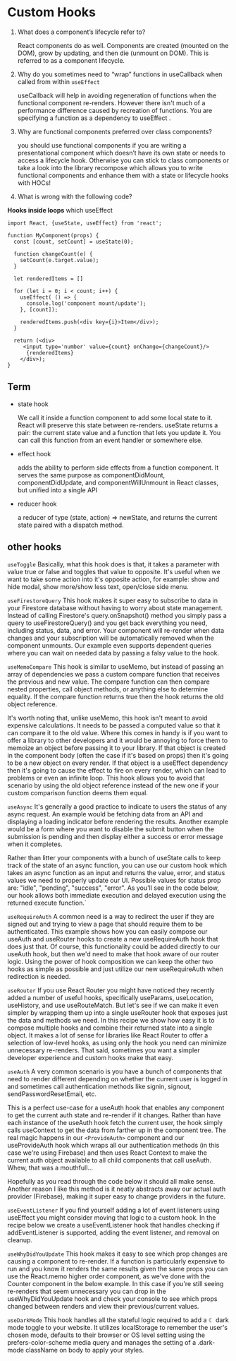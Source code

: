 # Custom Hooks

1. What does a component’s lifecycle refer to?

   React components do as well. Components are created (mounted on the DOM), grow by updating, and then die (unmount on DOM). This is referred to as a component lifecycle.

2. Why do you sometimes need to “wrap” functions in useCallback when called from within `useEffect`

   useCallback will help in avoiding regeneration of functions when the functional component re-renders. However there isn't much of a performance difference caused by recreation of functions. You are specifying a function as a dependency to useEffect .

3. Why are functional components preferred over class components?

   you should use functional components if you are writing a presentational component which doesn’t have its own state or needs to access a lifecycle hook. Otherwise you can stick to class components or take a look into the library recompose which allows you to write functional components and enhance them with a state or lifecycle hooks with HOCs!

4. What is wrong with the following code?

**Hooks inside loops** which useEffect

```
import React, {useState, useEffect} from 'react';

function MyComponent(props) {
  const [count, setCount] = useState(0);

  function changeCount(e) {
    setCount(e.target.value);
  }

  let renderedItems = []

  for (let i = 0; i < count; i++) {
    useEffect( () => {
      console.log('component mount/update');
    }, [count]);

    renderedItems.push(<div key={i}>Item</div>);
  }

  return (<div>
     <input type='number' value={count} onChange={changeCount}/>
      {renderedItems}
    </div>);
}
```

## Term

- state hook

  We call it inside a function component to add some local state to it. React will preserve this state between re-renders. useState returns a pair: the current state value and a function that lets you update it. You can call this function from an event handler or somewhere else.

- effect hook

  adds the ability to perform side effects from a function component. It serves the same purpose as componentDidMount, componentDidUpdate, and componentWillUnmount in React classes, but unified into a single API

- reducer hook

  a reducer of type (state, action) => newState, and returns the current state paired with a dispatch method.

## other hooks

`useToggle`
Basically, what this hook does is that, it takes a parameter with value true or false and toggles that value to opposite. It's useful when we want to take some action into it's opposite action, for example: show and hide modal, show more/show less text, open/close side menu.

`useFirestoreQuery`
This hook makes it super easy to subscribe to data in your Firestore database without having to worry about state management. Instead of calling Firestore's query.onSnapshot() method you simply pass a query to useFirestoreQuery() and you get back everything you need, including status, data, and error. Your component will re-render when data changes and your subscription will be automatically removed when the component unmounts. Our example even supports dependent queries where you can wait on needed data by passing a falsy value to the hook.

`useMemoCompare`
This hook is similar to useMemo, but instead of passing an array of dependencies we pass a custom compare function that receives the previous and new value. The compare function can then compare nested properties, call object methods, or anything else to determine equality. If the compare function returns true then the hook returns the old object reference.

It's worth noting that, unlike useMemo, this hook isn't meant to avoid expensive calculations. It needs to be passed a computed value so that it can compare it to the old value. Where this comes in handy is if you want to offer a library to other developers and it would be annoying to force them to memoize an object before passing it to your library. If that object is created in the component body (often the case if it's based on props) then it's going to be a new object on every render. If that object is a useEffect dependency then it's going to cause the effect to fire on every render, which can lead to problems or even an infinite loop. This hook allows you to avoid that scenario by using the old object reference instead of the new one if your custom comparison function deems them equal.

`useAsync`
It's generally a good practice to indicate to users the status of any async request. An example would be fetching data from an API and displaying a loading indicator before rendering the results. Another example would be a form where you want to disable the submit button when the submission is pending and then display either a success or error message when it completes.

Rather than litter your components with a bunch of useState calls to keep track of the state of an async function, you can use our custom hook which takes an async function as an input and returns the value, error, and status values we need to properly update our UI. Possible values for status prop are: "idle", "pending", "success", "error". As you'll see in the code below, our hook allows both immediate execution and delayed execution using the returned execute function.`

`useRequireAuth`
A common need is a way to redirect the user if they are signed out and trying to view a page that should require them to be authenticated. This example shows how you can easily compose our useAuth and useRouter hooks to create a new useRequireAuth hook that does just that. Of course, this functionality could be added directly to our useAuth hook, but then we'd need to make that hook aware of our router logic. Using the power of hook composition we can keep the other two hooks as simple as possible and just utilize our new useRequireAuth when redirection is needed.

`useRouter`
If you use React Router you might have noticed they recently added a number of useful hooks, specifically useParams, useLocation, useHistory, and use useRouteMatch. But let's see if we can make it even simpler by wrapping them up into a single useRouter hook that exposes just the data and methods we need. In this recipe we show how easy it is to compose multiple hooks and combine their returned state into a single object. It makes a lot of sense for libraries like React Router to offer a selection of low-level hooks, as using only the hook you need can minimize unnecessary re-renders. That said, sometimes you want a simpler developer experience and custom hooks make that easy.

`useAuth`
A very common scenario is you have a bunch of components that need to render different depending on whether the current user is logged in and sometimes call authentication methods like signin, signout, sendPasswordResetEmail, etc.

This is a perfect use-case for a useAuth hook that enables any component to get the current auth state and re-render if it changes. Rather than have each instance of the useAuth hook fetch the current user, the hook simply calls useContext to get the data from farther up in the component tree. The real magic happens in our `<ProvideAuth>` component and our useProvideAuth hook which wraps all our authentication methods (in this case we're using Firebase) and then uses React Context to make the current auth object available to all child components that call useAuth. Whew, that was a mouthfull...

Hopefully as you read through the code below it should all make sense. Another reason I like this method is it neatly abstracts away our actual auth provider (Firebase), making it super easy to change providers in the future.

`useEventListener`
If you find yourself adding a lot of event listeners using useEffect you might consider moving that logic to a custom hook. In the recipe below we create a useEventListener hook that handles checking if addEventListener is supported, adding the event listener, and removal on cleanup.

`useWhyDidYouUpdate`
This hook makes it easy to see which prop changes are causing a component to re-render. If a function is particularly expensive to run and you know it renders the same results given the same props you can use the React.memo higher order component, as we've done with the Counter component in the below example. In this case if you're still seeing re-renders that seem unnecessary you can drop in the useWhyDidYouUpdate hook and check your console to see which props changed between renders and view their previous/current values.

`useDarkMode`
This hook handles all the stateful logic required to add a ☾ dark mode toggle to your website. It utilizes localStorage to remember the user's chosen mode, defaults to their browser or OS level setting using the prefers-color-scheme media query and manages the setting of a .dark-mode className on body to apply your styles.

